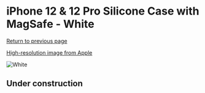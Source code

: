 # iPhone 12 & 12 Pro Silicone Case with MagSafe - White

[Return to previous page](/iphone_12)

[High-resolution image from Apple](https://store.storeimages.cdn-apple.com/8756/as-images.apple.com/is/MHL53?wid=4500&hei=4500&fmt=png)

<div style="width: 512px"><img src="/almost_uncompressed/MHL53.webp" alt="White"></div>

## Under construction
